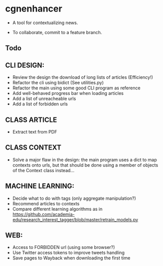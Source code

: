 # cgnenhancer
- A tool for contextualizing news.

- To collaborate, commit to a feature branch.

## Todo

CLI DESIGN:
-----------
- Review the design the download of long lists of articles (Efficiency!)
- Refactor the cli using bidict (See utilities.py)
- Refactor the main using some good CLI program as reference
- Add well-behaved progress bar when loading articles
- Add a list of unreacheable urls
- Add a list of forbidden urls

CLASS ARTICLE
-------------
- Extract text from PDF

CLASS CONTEXT
-------------
- Solve a major flaw in the design: the main program uses a dict to map contexts onto urls, but that should be done using a member of objects of the Context class instead...

MACHINE LEARNING:
-----------------

- Decide what to do with tags (only aggregate manipulation?)
- Recommend articles to contexts
- Compare different learning algorithms as in https://github.com/academia-edu/research_interest_tagger/blob/master/retrain_models.py



WEB:
----
- Access to FORBIDDEN url (using some browser?)
- Use Twitter access tokens to improve tweets handling
- Save pages to Wayback when downloading the first time
